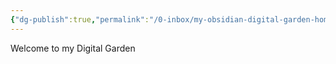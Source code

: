 ```yaml
---
{"dg-publish":true,"permalink":"/0-inbox/my-obsidian-digital-garden-home-page/","tags":["gardenEntry"],"created":"2025-08-20T14:46:55.863+02:00","updated":"2025-08-20T15:11:15.170+02:00"}
---
```


Welcome to my Digital Garden